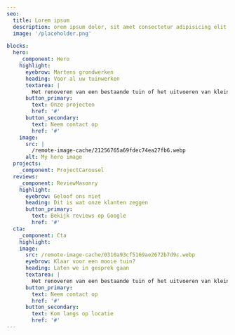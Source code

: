 ```yaml
---
seo:
  title: Lorem ipsum
  description: orem ipsum dolor, sit amet consectetur adipisicing elit. Error et magni minus.
  image: '/placeholder.png'

blocks:
  hero:
    _component: Hero
    highlight:
      eyebrow: Martens grondwerken
      heading: Voor al uw tuinwerken
      textarea: |
        Het renoveren van een bestaande tuin of het uitvoeren van kleinere aanpassingen, maar ook voor de aanleg van de tuin op een nieuwbouw kavel bent u bij ons op het juiste adres. Het begint met grondwerk en daarnaast doen we nog veel meer.
      button_primary:
        text: Onze projecten
        href: '#'
      button_secondary:
        text: Neem contact op
        href: '#'
    image:
      src: |
        /remote-image-cache/21256765a69fdec74ea27fb6.webp
      alt: My hero image
  projects:
    _component: ProjectCarousel
  reviews:
    _component: ReviewMasonry
    highlight:
      eyebrow: Geloof ons niet
      heading: Dit is wat onze klanten zeggen
      button_primary:
        text: Bekijk reviews op Google
        href: '#'
  cta:
    _component: Cta
    highlight:
    image:
      src: /remote-image-cache/0310a93cf5169ae2672b7d9c.webp
      eyebrow: Klaar voor een mooie tuin?
      heading: Laten we in gesprek gaan
      textarea: |
        Het renoveren van een bestaande tuin of het uitvoeren van kleinere aanpassingen, maar ook voor de aanleg van de tuin op een nieuwbouw kavel bent u bij ons op het juiste adres. Het begint met grondwerk en daarnaast doen we nog veel meer.
      button_primary:
        text: Neem contact op
        href: '#'
      button_secondary:
        text: Kom langs op locatie
        href: '#'
---
```

